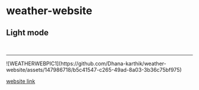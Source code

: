 # weather-website
<h2>Light mode</h2>
<br><hr>
![WEATHERWEBPIC1](https://github.com/Dhana-karthik/weather-website/assets/147986718/b5c41547-c265-49ad-8a03-3b36c75bf975)

<a href="[https://655f57b99cde310a91a65e31--tubular-pika-3e6c43.netlify.app/](https://655f57b99cde310a91a65e31--tubular-pika-3e6c43.netlify.app/)https://655f57b99cde310a91a65e31--tubular-pika-3e6c43.netlify.app/">website link</a>
